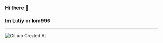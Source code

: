 ### Hi there 👋
### Im Lutiy or Iom996
---
![Github Created At](https://img.shields.io/github/created-at/iom996/iom996?style=for-the-badge)


